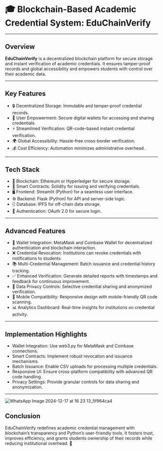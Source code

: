 # 🎓 Blockchain-Based Academic Credential System: EduChainVerify

---


## Overview
**EduChainVerify** is a decentralized blockchain platform for secure storage and instant verification of academic credentials. It ensures tamper-proof records and global accessibility and empowers students with control over their academic data.

---

## Key Features
- 🔒 Decentralized Storage: Immutable and tamper-proof credential records.
- 🙋 User Empowerment: Secure digital wallets for accessing and sharing credentials.
- ⚡ Streamlined Verification: QR-code-based instant credential verification.
- 🌍 Global Accessibility: Hassle-free cross-border verification.
- 💰 Cost Efficiency: Automation minimizes administrative overhead.

---

## Tech Stack
- 🔗 Blockchain: Ethereum or Hyperledger for secure storage.
- 📜 Smart Contracts: Solidity for issuing and verifying credentials.
- 🖥️ Frontend: Streamlit (Python) for a seamless user interface.
- ⚙️ Backend: Flask (Python) for API and server-side logic.
- 🗄️ Database: IPFS for off-chain data storage.
- 🔑 Authentication: OAuth 2.0 for secure login.

---

## Advanced Features
- 👛 Wallet Integration: MetaMask and Coinbase Wallet for decentralized authentication and blockchain interaction.
- ❌ Credential Revocation: Institutions can revoke credentials with notifications to students.
- 📚 Multi-Credential Management: Batch issuance and credential history tracking.
- ✅ Enhanced Verification: Generate detailed reports with timestamps and feedback for continuous improvement.
- 🔐 Data Privacy Controls: Selective credential sharing and anonymized verification.
- 📱 Mobile Compatibility: Responsive design with mobile-friendly QR code scanning.
- 📊 Analytics Dashboard: Real-time insights for institutions on credential activity.

---

## Implementation Highlights
- Wallet Integration: Use web3.py for MetaMask and Coinbase connections.
- Smart Contracts: Implement robust revocation and issuance mechanisms.
- Batch Issuance: Enable CSV uploads for processing multiple credentials.
- Responsive UI: Ensure cross-platform compatibility with advanced QR code handling.
- Privacy Settings: Provide granular controls for data sharing and anonymization.

---
![WhatsApp Image 2024-12-17 at 16 23 13_5f964ca4](https://github.com/user-attachments/assets/463616a8-0d4c-4550-a953-dc6dcbdfafca)



## Conclusion
EduChainVerify redefines academic credential management with blockchain’s transparency and Python’s user-friendly tools. It fosters trust, improves efficiency, and grants students ownership of their records while reducing institutional overhead. 🌟

